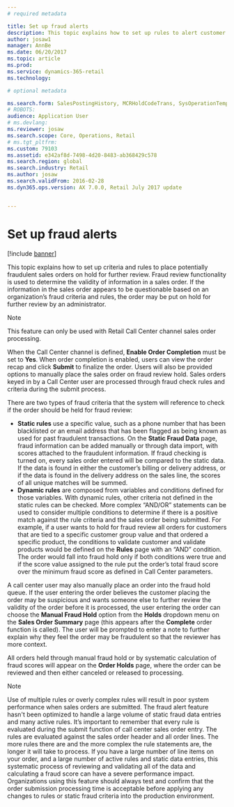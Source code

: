 ```yaml
---
# required metadata

title: Set up fraud alerts
description: This topic explains how to set up rules to alert customer service representatives of potentially fraudulent information when orders are processed. You can define specific codes to use to automatically or manually put suspicious orders on hold. 
author: josaw1
manager: AnnBe
ms.date: 06/20/2017
ms.topic: article
ms.prod: 
ms.service: dynamics-365-retail
ms.technology: 

# optional metadata

ms.search.form: SalesPostingHistory, MCRHoldCodeTrans, SysOperationTemplateForm
# ROBOTS: 
audience: Application User
# ms.devlang: 
ms.reviewer: josaw
ms.search.scope: Core, Operations, Retail
# ms.tgt_pltfrm: 
ms.custom: 79103
ms.assetid: e342af8d-7498-4d20-8483-ab368429c578
ms.search.region: global
ms.search.industry: Retail
ms.author: josaw
ms.search.validFrom: 2016-02-28
ms.dyn365.ops.version: AX 7.0.0, Retail July 2017 update


---
```


# Set up fraud alerts

[!include [banner](includes/banner.md)]

This topic explains how to set up criteria and rules to place potentially fraudulent sales orders on hold for further review. Fraud review functionality is used to determine the validity of information in a sales order. If the information in the sales order appears to be questionable based on an organization’s fraud criteria and rules, the order may be put on hold for further review by an administrator.

> [!NOTE]
> This feature can only be used with Retail Call Center channel sales order processing. 

When the Call Center channel is defined, **Enable Order Completion** must be set to **Yes**. When order completion is enabled, users can view the order recap and click **Submit** to finalize the order. Users will also be provided options to manually place the sales order on fraud review hold. Sales orders keyed in by a Call Center user are processed through fraud check rules and criteria during the submit process.

There are two types of fraud criteria that the system will reference to check if the order should be held for fraud review:

-   **Static rules** use a specific value, such as a phone number that has been blacklisted or an email address that has been flagged as being known as used for past fraudulent transactions. On the **Static Fraud Data** page, fraud information can be added manually or through data import, with scores attached to the fraudulent information. If fraud checking is turned on, every sales order entered will be compared to the static data. If the data is found in either the customer’s billing or delivery address, or if the data is found in the delivery address on the sales line, the scores of all unique matches will be summed.  
-   **Dynamic rules** are composed from variables and conditions defined for those variables. With dynamic rules, other criteria not defined in the static rules can be checked. More complex “AND/OR” statements can be used to consider multiple conditions to determine if there is a positive match against the rule criteria and the sales order being submitted. For example, if a user wants to hold for fraud review all orders for customers that are tied to a specific customer group value and that ordered a specific product, the conditions to validate customer and validate products would be defined on the **Rules** page with an “AND” condition. The order would fall into fraud hold only if both conditions were true and if the score value assigned to the rule put the order’s total fraud score over the minimum fraud score as defined in Call Center parameters.

A call center user may also manually place an order into the fraud hold queue. If the user entering the order believes the customer placing the order may be suspicious and wants someone else to further review the validity of the order before it is processed, the user entering the order can choose the **Manual Fraud Hold** option from the **Holds** dropdown menu on the **Sales Order Summary** page (this appears after the **Complete** order function is called). The user will be prompted to enter a note to further explain why they feel the order may be fraudulent so that the reviewer has more context.

All orders held through manual fraud hold or by systematic calculation of fraud scores will appear on the **Order Holds** page, where the order can be reviewed and then either canceled or released to processing.

> [!NOTE]
> Use of multiple rules or overly complex rules will result in poor system performance when sales orders are submitted. The fraud alert feature hasn't been optimized to handle a large volume of static fraud data entries and many active rules. It’s important to remember that every rule is evaluated during the submit function of call center sales order entry. The rules are evaluated against the sales order header and all order lines. The more rules there are and the more complex the rule statements are, the longer it will take to process. If you have a large number of line items on your order, and a large number of active rules and static data entries, this systematic process of reviewing and validating all of the data and calculating a fraud score can have a severe performance impact.  Organizations using this feature should always test and confirm that the order submission processing time is acceptable before applying any changes to rules or static fraud criteria into the production environment.
